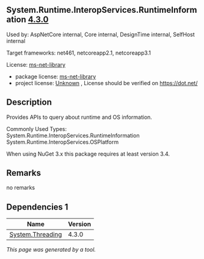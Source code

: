 System.Runtime.InteropServices.RuntimeInformation [4.3.0](https://www.nuget.org/packages/System.Runtime.InteropServices.RuntimeInformation/4.3.0)
--------------------

Used by: AspNetCore internal, Core internal, DesignTime internal, SelfHost internal

Target frameworks: net461, netcoreapp2.1, netcoreapp3.1

License: [ms-net-library](../../../../licenses/ms-net-library) 

- package license: [ms-net-library](http://go.microsoft.com/fwlink/?LinkId=329770) 
- project license: [Unknown](https://dot.net/) , License should be verified on https://dot.net/

Description
-----------
Provides APIs to query about runtime and OS information.

Commonly Used Types:
System.Runtime.InteropServices.RuntimeInformation
System.Runtime.InteropServices.OSPlatform
 
When using NuGet 3.x this package requires at least version 3.4.

Remarks
-----------
no remarks


Dependencies 1
-----------

|Name|Version|
|----------|:----|
|[System.Threading](../../../../packages/nuget.org/system.threading/4.3.0)|4.3.0|

*This page was generated by a tool.*